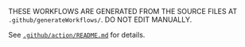 THESE WORKFLOWS ARE GENERATED FROM THE SOURCE FILES AT
`.github/generateWorkflows/`. DO NOT EDIT MANUALLY.

See [`.github/action/README.md`](../action/README.md) for details.
